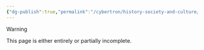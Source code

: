 ```yaml
---
{"dg-publish":true,"permalink":"/cybertron/history-society-and-culture/history/shadowplay/"}
---
```

  
>[!warning] 
>This page is either entirely or partially incomplete. 
